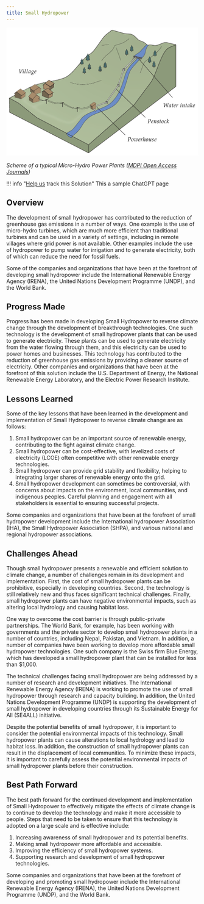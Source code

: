 ```yaml
---
title: Small Hydropower
---
```

![In a basic Micro Hydro Power Plant (MHPP), water is extracted directly from its natural course, driven downhill via a penstock, and led into a powerhouse for power generation.](/../static/img/small-hydropower.png)

*Scheme of a typical Micro-Hydro Power Plants ([MDPI Open Access Journals](https://www.mdpi.com/1996-1073/12/5/878))*

!!! info "[Help us](../../contribute) track this Solution"
    This a sample ChatGPT page

## Overview

The development of small hydropower has contributed to the reduction of greenhouse gas emissions in a number of ways. One example is the use of micro-hydro turbines, which are much more efficient than traditional turbines and can be used in a variety of settings, including in remote villages where grid power is not available. Other examples include the use of hydropower to pump water for irrigation and to generate electricity, both of which can reduce the need for fossil fuels.

Some of the companies and organizations that have been at the forefront of developing small hydropower include the International Renewable Energy Agency (IRENA), the United Nations Development Programme (UNDP), and the World Bank.

## Progress Made

Progress has been made in developing Small Hydropower to reverse climate change through the development of breakthrough technologies. One such technology is the development of small hydropower plants that can be used to generate electricity. These plants can be used to generate electricity from the water flowing through them, and this electricity can be used to power homes and businesses. This technology has contributed to the reduction of greenhouse gas emissions by providing a cleaner source of electricity. Other companies and organizations that have been at the forefront of this solution include the U.S. Department of Energy, the National Renewable Energy Laboratory, and the Electric Power Research Institute.

## Lessons Learned

Some of the key lessons that have been learned in the development and implementation of Small Hydropower to reverse climate change are as follows:

1. Small hydropower can be an important source of renewable energy, contributing to the fight against climate change.
2. Small hydropower can be cost-effective, with levelized costs of electricity (LCOE) often competitive with other renewable energy technologies.
3. Small hydropower can provide grid stability and flexibility, helping to integrating larger shares of renewable energy onto the grid.
4. Small hydropower development can sometimes be controversial, with concerns about impacts on the environment, local communities, and indigenous peoples. Careful planning and engagement with all stakeholders is essential to ensuring successful projects.

Some companies and organizations that have been at the forefront of small hydropower development include the International hydropower Association (IHA), the Small Hydropower Association (SHPA), and various national and regional hydropower associations.

## Challenges Ahead

Though small hydropower presents a renewable and efficient solution to climate change, a number of challenges remain in its development and implementation. First, the cost of small hydropower plants can be prohibitive, especially in developing countries. Second, the technology is still relatively new and thus faces significant technical challenges. Finally, small hydropower plants can have negative environmental impacts, such as altering local hydrology and causing habitat loss.

One way to overcome the cost barrier is through public-private partnerships. The World Bank, for example, has been working with governments and the private sector to develop small hydropower plants in a number of countries, including Nepal, Pakistan, and Vietnam. In addition, a number of companies have been working to develop more affordable small hydropower technologies. One such company is the Swiss firm Blue Energy, which has developed a small hydropower plant that can be installed for less than $1,000.

The technical challenges facing small hydropower are being addressed by a number of research and development initiatives. The International Renewable Energy Agency (IRENA) is working to promote the use of small hydropower through research and capacity building. In addition, the United Nations Development Programme (UNDP) is supporting the development of small hydropower in developing countries through its Sustainable Energy for All (SE4ALL) initiative.

Despite the potential benefits of small hydropower, it is important to consider the potential environmental impacts of this technology. Small hydropower plants can cause alterations to local hydrology and lead to habitat loss. In addition, the construction of small hydropower plants can result in the displacement of local communities. To minimize these impacts, it is important to carefully assess the potential environmental impacts of small hydropower plants before their construction.

## Best Path Forward

The best path forward for the continued development and implementation of Small Hydropower to effectively mitigate the effects of climate change is to continue to develop the technology and make it more accessible to people. Steps that need to be taken to ensure that this technology is adopted on a large scale and is effective include: 

1. Increasing awareness of small hydropower and its potential benefits.
2. Making small hydropower more affordable and accessible.
3. Improving the efficiency of small hydropower systems.
4. Supporting research and development of small hydropower technologies.

Some companies and organizations that have been at the forefront of developing and promoting small hydropower include the International Renewable Energy Agency (IRENA), the United Nations Development Programme (UNDP), and the World Bank.
